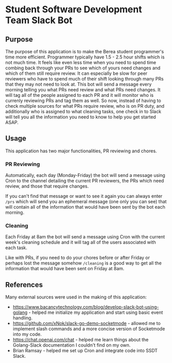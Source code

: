 # Student Software Development Team Slack Bot
## Purpose
The purpose of this application is to make the Berea student programmer's time more efficient. Programmer typically have 1.5 - 2.5 hour shifts which is not much time. It feels like even less time when you need to spend time combing back through your PRs to see which of yours need changes and which of them still require review. It can especially be slow for peer reviewers who have to spend much of their shift looking through many PRs that they may not need to look at. This bot will send a message every morning telling you what PRs need review and what PRs need changes. It will tag all of the people assigned to each PR and it will monitor who is currenly reviewing PRs and tag them as well. So now, instead of having to check multiple sources for what PRs require review, who is on PR duty, and additionally who is assigned to what cleaning tasks, one check in to Slack will tell you all the information you need to know to help you get started ASAP.

## Usage
This application has two major functionalities, PR reviewing and chores.

### PR Reviewing
Automatically, each day (Monday-Friday) the bot will send a message using Cron to the channel detailing the current PR reviewers, the PRs which need review, and those that require changes.

If you can't find that message or want to see it again you can always enter `/prs` which will send you an ephemeral message (one only you can see) that will contain all of the information that would have been sent by the bot each morning.

### Cleaning
Each Friday at 8am the bot will send a message using Cron with the current week's cleaning schedule and it will tag all of the users associated with each task. 

Like with PRs, if you need to do your chores before or after Friday or perhaps lost the message somehow `/cleaning` is a good way to get all the information that would have been sent on Friday at 8am.

## References
Many external sources were used in the making of this application:
- https://www.bacancytechnology.com/blog/develop-slack-bot-using-golang - helped me initialize my application and start using basic event handling.
- https://github.com/xNok/slack-go-demo-socketmode - allowed me to implement slash commands and a more concise version of Socketmode into my code. 
- https://chat.openai.com/chat - helped me learn things about the Golang-Slack documentation I couldn't find on my own.
- Brian Ramsay - helped me set up Cron and integrate code into SSDT Slack.
